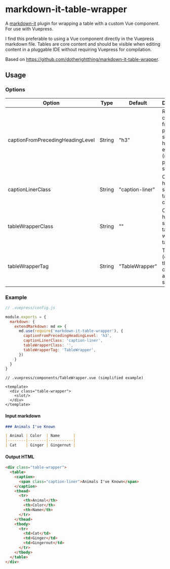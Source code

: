 # markdown-it-table-wrapper

A [markdown-it](https://github.com/markdown-it/markdown-it) plugin for wrapping a table with a custom Vue component. For use with Vuepress.

I find this preferable to using a Vue component directly in the Vuepress markdown file. Tables are core content and should be visible when editing content in a pluggable IDE without requiring Vuepress for compilation.

Based on <https://github.com/dotherightthing/markdown-it-table-wrapper>.

## Usage

### Options

| Option                           | Type    | Default         | Description                                                                                   |
|----------------------------------|---------|-----------------|-----------------------------------------------------------------------------------------------|
| captionFromPrecedingHeadingLevel | String  | "h3"            | Reuse the caption from the preceding sibling heading element (rather than providing a string) |
| captionLinerClass                | String  | "caption-liner" | CSS class hook for styling the table caption                                                  |
| tableWrapperClass                | String  | ""              | CSS class hook for styling the table wrapper / table                                          |
| tableWrapperTag                  | String  | "TableWrapper"  | Tag name (or name of the Vue component, authored separately)                                  |

### Example

```js
// .vuepress/config.js

module.exports = {
  markdown: {
    extendMarkdown: md => {
      md.use(require('markdown-it-table-wrapper'), {
        captionFromPrecedingHeadingLevel: 'h3',
        captionLinerClass: 'caption-liner',
        tableWrapperClass: '',
        tableWrapperTag: 'TableWrapper',
      })
    }
  }
}
```

```vue
// .vuepress/components/TableWrapper.vue (simplified example)

<template>
  <div class="table-wrapper">
    <slot/>
  </div>
</template>
```

#### Input markdown

```md
### Animals I've Known

| Animal | Color  | Name      |
|--------|--------|-----------|
| Cat    | Ginger | Gingernut |
```

#### Output HTML

```html
<div class="table-wrapper">
  <table>
    <caption>
      <span class="caption-liner">Animals I've Known</span>
    </caption>
    <thead>
      <tr>
        <th>Animal</th>
        <th>Color</th>
        <th>Name</th>
      </tr>
    </thead>
    <tbody>
      <tr>
        <td>Cat</td>
        <td>Ginger</td>
        <td>Gingernut</td>
      </tr>
    </tbody>
  </table>
</div>
```
